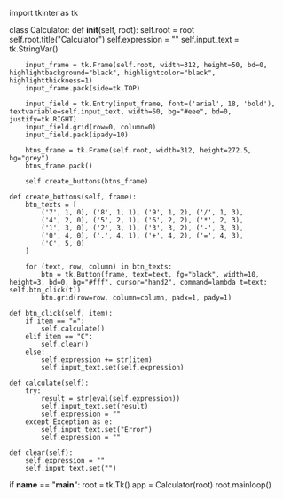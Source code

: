 import tkinter as tk

class Calculator:
    def __init__(self, root):
        self.root = root
        self.root.title("Calculator")
        self.expression = ""
        self.input_text = tk.StringVar()

        input_frame = tk.Frame(self.root, width=312, height=50, bd=0, highlightbackground="black", highlightcolor="black", highlightthickness=1)
        input_frame.pack(side=tk.TOP)

        input_field = tk.Entry(input_frame, font=('arial', 18, 'bold'), textvariable=self.input_text, width=50, bg="#eee", bd=0, justify=tk.RIGHT)
        input_field.grid(row=0, column=0)
        input_field.pack(ipady=10)

        btns_frame = tk.Frame(self.root, width=312, height=272.5, bg="grey")
        btns_frame.pack()

        self.create_buttons(btns_frame)

    def create_buttons(self, frame):
        btn_texts = [
            ('7', 1, 0), ('8', 1, 1), ('9', 1, 2), ('/', 1, 3),
            ('4', 2, 0), ('5', 2, 1), ('6', 2, 2), ('*', 2, 3),
            ('1', 3, 0), ('2', 3, 1), ('3', 3, 2), ('-', 3, 3),
            ('0', 4, 0), ('.', 4, 1), ('+', 4, 2), ('=', 4, 3),
            ('C', 5, 0)
        ]

        for (text, row, column) in btn_texts:
            btn = tk.Button(frame, text=text, fg="black", width=10, height=3, bd=0, bg="#fff", cursor="hand2", command=lambda t=text: self.btn_click(t))
            btn.grid(row=row, column=column, padx=1, pady=1)

    def btn_click(self, item):
        if item == "=":
            self.calculate()
        elif item == "C":
            self.clear()
        else:
            self.expression += str(item)
            self.input_text.set(self.expression)

    def calculate(self):
        try:
            result = str(eval(self.expression))
            self.input_text.set(result)
            self.expression = ""
        except Exception as e:
            self.input_text.set("Error")
            self.expression = ""

    def clear(self):
        self.expression = ""
        self.input_text.set("")

if __name__ == "__main__":
    root = tk.Tk()
    app = Calculator(root)
    root.mainloop()
